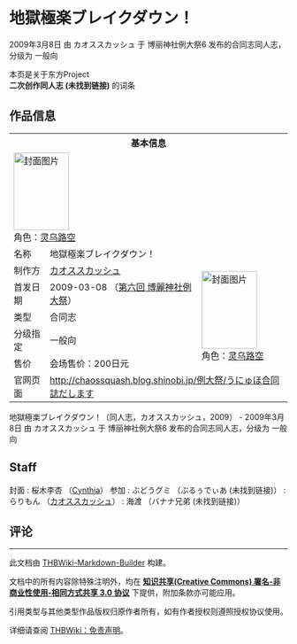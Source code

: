 # 地獄極楽ブレイクダウン！

<!-- source html: G:\repos\THBWiki-Markdown-Builder\THBWikiMarkdown\Temp\main\2\2b\ns0%3A%E5%9C%B0%E7%8D%84%E6%A5%B5%E6%A5%BD%E3%83%96%E3%83%AC%E3%82%A4%E3%82%AF%E3%83%80%E3%82%A6%E3%83%B3%EF%BC%81.html -->

2009年3月8日 由 カオススカッシュ 于 博丽神社例大祭6 发布的合同志同人志，分级为 一般向

本页是关于东方Project  
 **二次创作同人志 (未找到链接)** 的词条

## 作品信息

<table><tbody><tr><th colspan="3">基本信息</th></tr><tr><td class="cover-artwork-mobile" colspan="2"><a href="./文件-地獄極楽ブレイクダウン！封面.png.md" class="image" title="封面图片"><img alt="封面图片" src="https://upload.thwiki.cc/thumb/4/4c/%E5%9C%B0%E7%8D%84%E6%A5%B5%E6%A5%BD%E3%83%96%E3%83%AC%E3%82%A4%E3%82%AF%E3%83%80%E3%82%A6%E3%83%B3%EF%BC%81%E5%B0%81%E9%9D%A2.png/100px-%E5%9C%B0%E7%8D%84%E6%A5%B5%E6%A5%BD%E3%83%96%E3%83%AC%E3%82%A4%E3%82%AF%E3%83%80%E3%82%A6%E3%83%B3%EF%BC%81%E5%B0%81%E9%9D%A2.png" decoding="async" loading="lazy" width="100" height="140" srcset="https://upload.thwiki.cc/thumb/4/4c/%E5%9C%B0%E7%8D%84%E6%A5%B5%E6%A5%BD%E3%83%96%E3%83%AC%E3%82%A4%E3%82%AF%E3%83%80%E3%82%A6%E3%83%B3%EF%BC%81%E5%B0%81%E9%9D%A2.png/150px-%E5%9C%B0%E7%8D%84%E6%A5%B5%E6%A5%BD%E3%83%96%E3%83%AC%E3%82%A4%E3%82%AF%E3%83%80%E3%82%A6%E3%83%B3%EF%BC%81%E5%B0%81%E9%9D%A2.png 1.5x, https://upload.thwiki.cc/thumb/4/4c/%E5%9C%B0%E7%8D%84%E6%A5%B5%E6%A5%BD%E3%83%96%E3%83%AC%E3%82%A4%E3%82%AF%E3%83%80%E3%82%A6%E3%83%B3%EF%BC%81%E5%B0%81%E9%9D%A2.png/200px-%E5%9C%B0%E7%8D%84%E6%A5%B5%E6%A5%BD%E3%83%96%E3%83%AC%E3%82%A4%E3%82%AF%E3%83%80%E3%82%A6%E3%83%B3%EF%BC%81%E5%B0%81%E9%9D%A2.png 2x" data-file-width="546" data-file-height="764"></a><div class="cover-char">角色：<a href="./灵乌路空.md" title="灵乌路空">灵乌路空</a></div></td>
</tr><tr><td class="label">名称</td><td colspan="2"> 地獄極楽ブレイクダウン！ </td></tr><tr><td class="label">制作方</td><td><a href="./カオススカッシュ.md" title="カオススカッシュ">カオススカッシュ</a></td><td class="cover-artwork" rowspan="5" style="min-width:140px;"><a href="./文件-地獄極楽ブレイクダウン！封面.png.md" class="image" title="封面图片"><img alt="封面图片" src="https://upload.thwiki.cc/thumb/4/4c/%E5%9C%B0%E7%8D%84%E6%A5%B5%E6%A5%BD%E3%83%96%E3%83%AC%E3%82%A4%E3%82%AF%E3%83%80%E3%82%A6%E3%83%B3%EF%BC%81%E5%B0%81%E9%9D%A2.png/100px-%E5%9C%B0%E7%8D%84%E6%A5%B5%E6%A5%BD%E3%83%96%E3%83%AC%E3%82%A4%E3%82%AF%E3%83%80%E3%82%A6%E3%83%B3%EF%BC%81%E5%B0%81%E9%9D%A2.png" decoding="async" loading="lazy" width="100" height="140" srcset="https://upload.thwiki.cc/thumb/4/4c/%E5%9C%B0%E7%8D%84%E6%A5%B5%E6%A5%BD%E3%83%96%E3%83%AC%E3%82%A4%E3%82%AF%E3%83%80%E3%82%A6%E3%83%B3%EF%BC%81%E5%B0%81%E9%9D%A2.png/150px-%E5%9C%B0%E7%8D%84%E6%A5%B5%E6%A5%BD%E3%83%96%E3%83%AC%E3%82%A4%E3%82%AF%E3%83%80%E3%82%A6%E3%83%B3%EF%BC%81%E5%B0%81%E9%9D%A2.png 1.5x, https://upload.thwiki.cc/thumb/4/4c/%E5%9C%B0%E7%8D%84%E6%A5%B5%E6%A5%BD%E3%83%96%E3%83%AC%E3%82%A4%E3%82%AF%E3%83%80%E3%82%A6%E3%83%B3%EF%BC%81%E5%B0%81%E9%9D%A2.png/200px-%E5%9C%B0%E7%8D%84%E6%A5%B5%E6%A5%BD%E3%83%96%E3%83%AC%E3%82%A4%E3%82%AF%E3%83%80%E3%82%A6%E3%83%B3%EF%BC%81%E5%B0%81%E9%9D%A2.png 2x" data-file-width="546" data-file-height="764"></a><div class="cover-char">角色：<a href="./灵乌路空.md" title="灵乌路空">灵乌路空</a></div></td>
</tr><tr><td class="label">首发日期</td><td>2009-03-08&#160;（<a href="/展会作品列表?e=%E5%8D%9A%E4%B8%BD%E7%A5%9E%E7%A4%BE%E4%BE%8B%E5%A4%A7%E7%A5%AD%236">第六回 博麗神社例大祭</a>）</td></tr><tr><td class="label">类型</td><td>合同志</td></tr><tr><td class="label">分级指定</td><td>一般向</td></tr><tr><td class="label">售价</td><td>会场售价：200日元</td></tr>
<tr><td class="label">官网页面</td><td colspan="2"><a rel="nofollow" class="external free" href="http://chaossquash.blog.shinobi.jp/例大祭/うにゅほ合同誌だします">http://chaossquash.blog.shinobi.jp/例大祭/うにゅほ合同誌だします</a></td></tr></tbody></table>

地獄極楽ブレイクダウン！（同人志，カオススカッシュ，2009） - 2009年3月8日 由 カオススカッシュ 于 博丽神社例大祭6 发布的合同志同人志，分级为 一般向

## Staff
封面
: 桜木李杏 （[Cynthia](./Cynthia.md)）
参加
: ぶどうグミ （ぶるぅでぃあ (未找到链接)）
: らりもん （[カオススカッシュ](./カオススカッシュ.md)）
: 海渡 （バナナ兄弟 (未找到链接)）


## 评论




---

此文档由 [THBWiki-Markdown-Builder](https://github.com/Delsin-Yu/THBWiki-Markdown-Builder) 构建。

文档中的所有内容除特殊注明外，均在 [**知识共享(Creative Commons) 署名-非商业性使用-相同方式共享 3.0 协议**](https://creativecommons.org/licenses/by-sa/3.0/deed.zh-hans) 下提供，附加条款亦可能应用。

引用类型与其他类型作品版权归原作者所有，如有作者授权则遵照授权协议使用。

详细请查阅 [THBWiki：免责声明](https://thbwiki.cc/THBWiki:%E5%85%8D%E8%B4%A3%E5%A3%B0%E6%98%8E)。

